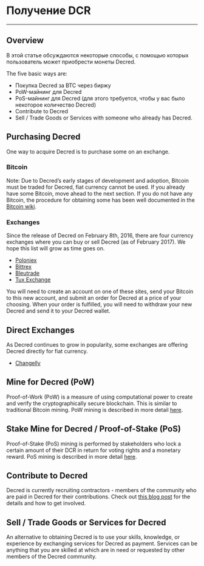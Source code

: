 # <i class="fa fa-exchange"></i> Получение DCR

---

## <i class="fa fa-info-circle"></i> Overview

В этой статье обсуждаются некоторые способы, с помощью которых пользователь может приобрести 
монеты Decred.

The five basic ways are:

* Покупка Decred за BTC через биржу
* PoW-майнинг для Decred
* PoS-майнинг для Decred (для этого требуется, чтобы у вас было некоторое количество Decred)
* Contribute to Decred
* Sell / Trade Goods or Services with someone who already has Decred.

## <i class="fa fa-info-circle"></i> Purchasing Decred

One way to acquire Decred is to purchase some on an exchange.

### <i class="fa fa-btc"></i> Bitcoin

Note: Due to Decred’s early stages of development and adoption,
Bitcoin must be traded for Decred, fiat currency cannot be used.  If
you already have some Bitcoin, move ahead to the next section.  If you
do not have any Bitcoin, the procedure for obtaining some has been
well documented in the
[Bitcoin wiki](https://en.bitcoin.it/wiki/Buying_Bitcoins_%28the_newbie_version%29).

### <i class="fa fa-exchange"></i> Exchanges

Since the release of Decred on February 8th, 2016, there are four
currency exchanges where you can buy or sell Decred (as of February 2017).
We hope this list will grow as time goes on.

* [Poloniex](https://poloniex.com/)
* [Bittrex](https://bittrex.com/)
* [Bleutrade](https://bleutrade.com/exchange)
* [Tux Exchange](https://tuxexchange.com)

You will need to create an account on one of these sites, send your
Bitcoin to this new account, and submit an order for Decred at a price
of your choosing.  When your order is fulfilled, you will need to
withdraw your new Decred and send it to your Decred wallet.

## <i class="fa fa-info-circle"></i> Direct Exchanges

As Decred continues to grow in popularity, some exchanges are offering
Decred directly for fiat currency.

* [Changelly](https://changelly.com/)

## <i class="fa fa-info-circle"></i> Mine for Decred (PoW)

Proof-of-Work (PoW) is a measure of using computational power to
create and verify the cryptographically secure blockchain.  This is
similar to traditional Bitcoin mining.  PoW mining is described in
more detail [here](/mining/proof-of-work).

## <i class="fa fa-info-circle"></i> Stake Mine for Decred / Proof-of-Stake (PoS)

Proof-of-Stake (PoS) mining is performed by stakeholders who lock a
certain amount of their DCR in return for voting rights and a monetary
reward. PoS mining is described in more detail
[here](/mining/proof-of-stake).

## <i class="fa fa-info-circle"></i> Contribute to Decred

Decred is currently recruiting contractors - members of the community who are paid in Decred for their contributions. Check out [this blog post](https://blog.decred.org/2017/07/25/Decred-Recruiting/) for the details and how to get involved.


## <i class="fa fa-info-circle"></i> Sell / Trade Goods or Services for Decred

An alternative to obtaining Decred is to use your skills, knowledge,
or experience by exchanging services for Decred as payment.  Services
can be anything that you are skilled at which are in need or
requested by other members of the Decred community.
